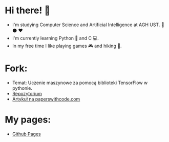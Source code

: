 # Hi there! :wave:
* I'm studying Computer Science and Artificial Intelligence at AGH UST.  :green_heart: :black_circle: :heart:
* I'm currently learning Python :snake: and C :computer:.
* In my free time I like playing games :video_game: and hiking :sunrise_over_mountains:. 

# Fork:
* Temat: Uczenie maszynowe za pomocą biblioteki TensorFlow w pythonie.
* [Repozytorium](https://github.com/Krzysiek899/TensorFlow-Examples)
* [Artykuł na paperswithcode.com](https://paperswithcode.com/paper/tensorflow-a-system-for-large-scale-machine)

# My pages:
* [Github Pages](https://krzysiek899.github.io)
